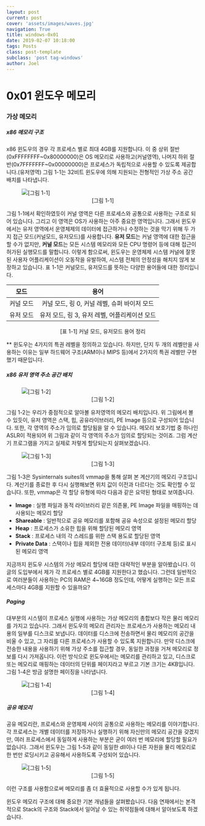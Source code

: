 ```yaml
---
layout: post
current: post
cover: 'assets/images/waves.jpg'
navigation: True
title: windows-0x01
date: 2019-02-07 10:18:00
tags: Posts
class: post-template
subclass: 'post tag-windows'
author: Joel
---
```


# 0x01 윈도우 메모리

### 가상 메모리

##### x86 메모리 구조
x86 윈도우의 경우 각 프로세스 별로 최대 4GB를 지원합니다. 이 중 상위 절반(0xFFFFFFFF~0x80000000)은 OS 메모리로 사용하고(커널영역), 나머지 하위 절반(0x7FFFFFFF~0x00000000)은 프로세스가 독립적으로 사용할 수 있도록 제공합니다.(유저영역)
그림 1-1는 32비트 윈도우에 의해 지원되는 전형적인 가상 주소 공간 배치를 나타냅니다.
<figure>
  <img data-action="zoom" src='{{ "/assets/images/windows/0x01_1.png" | relative_url }}' alt='[그림 1-1]'>
  <figcaption><center>[그림 1-1]</center></figcaption>
</figure>

그림 1-1에서 확인하였듯이 커널 영역은 다른 프로세스와 공통으로 사용하는 구조로 되어 있습니다. 그리고 이 영역은 OS가 사용하는 아주 중요한 영역입니다. 그래서 윈도우에서는 유저 영역에서 운영체제의 데이터에 접근하거나 수정하는 것을 막기 위해 두 가지 접근 모드(커널모드, 유저모드)를 사용합니다. **유저 모드**는 커널 영역에 대한 접근을 할 수가 없지만, **커널 모드**는 모든 시스템 메모리와 모든 CPU 명령어 등에 대해 접근이 허가된 실행모드를 말합니다. 이렇게 함으로써, 윈도우는 운영체제 시스템 커널에 잘못된 사용자 어플리케이션이 오동작을 유발하여, 시스템 전체의 안정성을 해치지 않게 보장하고 있습니다. 표 1-1은 커널모드, 유저모드를 뜻하는 다양한 용어들에 대한 정리입니다.
  
  
| 모드 | 용어 |
|:---:|:---:|
| 커널 모드 | 커널 모드, 링 0, 커널 레벨, 슈퍼 바이저 모드 |
| 유저 모드 | 유저 모드, 링 3, 유저 레벨, 어플리케이션 모드 |  

<center>[표 1-1] 커널 모드, 유저모드 용어 정리</center>


\*\* 윈도우는 4가지의 특권 레벨을 정의하고 있습니다. 하지만, 단지 두 개의 레벨만을 사용하는 이유는 일부 하드웨어 구조(ARM이나 MIPS 등)에서 2가지의 특권 레벨만 구현했기 때문입니다.

##### x86 유저 영역 주소 공간 배치

<figure>
  <img data-action="zoom" src='{{ "/assets/images/windows/0x01_2.png" | relative_url }}' alt='[그림 1-2]'>
  <figcaption><center>[그림 1-2]</center></figcaption>
</figure>

그림 1-2는 우리가 중점적으로 알아볼 유저영역의 메모리 배치입니다. 위 그림에서 볼 수 있듯이, 유저 영역은 스택, 힙, 공유라이브러리, PE Image 등으로 구성되어 있습니다. 또한, 각 영역의 주소가 임의로 할당됨을 알 수 있습니다. 메모리 보호기법 중 하나인 ASLR이 적용되어 위 그림과 같이 각 영역의 주소가 임의로 할당되는 것이죠. 그럼 계산기 프로그램을 가지고 실제로 저렇게 할당되는지 살펴보겠습니다.

<figure>
  <img data-action="zoom" src='{{ "/assets/images/windows/0x01_3.png" | relative_url }}' alt='[그림 1-3]'>
  <figcaption><center>[그림 1-3]</center></figcaption>
</figure>

그림 1-3은 Sysinternals suites의 vmmap을 통해 살펴 본 계산기의 메모리 구조입니다. 계산기를 종료한 후 다시 실행해보면 위치 값이 이전과 다르다는 것도 확인할 수 있습니다. 또한, vmmap은 각 할당 유형에 따라 다음과 같은 요약된 형태로 보여줍니다.

- **Image** : 실행 파일과 동적 라이브러리 같은 의존물, PE Image 파일을 매핑하는 데 사용되는 메모리 할당
- **Shareable** : 일반적으로 공유 메모리를 포함해 공유 속성으로 설정된 메모리 할당
- **Heap** : 프로세스가 소유한 힙을 위해 할당된 메모리 영역
- **Stack** : 프로세스 내의 각 스레드를 위한 스택 용도로 할당된 영역
- **Private Data** : 스택이나 힙을 제외한 전용 데이터(내부 데이터 구조체 등)로 표시된 메모리 영역

지금까지 윈도우 시스템의 가상 메모리 할당에 대한 대략적인 부분을 알아봤습니다. 이 글의 도입부에서 제가 각 프로세스 별로 4GB를 지원한다고 했습니다. 그런데 일반적으로 여러분들이 사용하는 PC의 RAM은 4~16GB 정도인데, 어떻게 실행하는 모든 프로세스마다 4GB를 지원할 수 있을까요?

##### Paging

대부분의 시스템이 프로세스 실행에 사용하는 가상 메모리의 총합보다 작은 물리 메모리를 가지고 있습니다. 그래서 윈도우의 메모리 관리자는 프로세스가 사용하는 메모리 내용의 일부를 디스크로 보냅니다. 데이터를 디스크에 전송하면서 물리 메모리의 공간을 비울 수 있고, 그 자리를 다른 프로세스가 사용할 수 있도록 지원합니다. 만약 디스크에 전송한 내용을 사용하기 위해 가상 주소를 접근할 경우, 동일한 과정을 거쳐 메모리로 정보를 다시 가져옵니다. 이런 방식으로 윈도우에서는 메모리를 관리하고 있고, 디스크로 또는 메모리로 매핑하는 데이터의 단위를 페이지라고 부르고 기본 크기는 4KB입니다. 그림 1-4은 방금 설명한 페이징을 나타냅니다.

<figure>
  <img data-action="zoom" src='{{ "/assets/images/windows/0x01_4.png" | relative_url }}' alt='[그림 1-4]'>
  <figcaption><center>[그림 1-4]</center></figcaption>
</figure>

##### 공유 메모리

공유 메모리란, 프로세스와 운영체제 사이의 공통으로 사용하는 메모리를 이야기합니다. 각 프로세스는 개별 데이터를 저장하거나 실행하기 위해 자신만의 메모리 공간을 갖겠지만, 여러 프로세스에서 동일하게 사용하는 부분은 굳이 여러 번 메모리에 할당할 필요가 없습니다. 그래서 윈도우는 그림 1-5과 같이 동일한 dll이나 다른 자원을 물리 메모리로 한 번만 로딩시키고 공유해서 사용하도록 구성되어 있습니다.

<figure>
  <img data-action="zoom" src='{{ "/assets/images/windows/0x01_5.png" | relative_url }}' alt='[그림 1-5]'>
  <figcaption><center>[그림 1-5]</center></figcaption>
</figure>

이런 구조를 사용함으로써 메모리를 좀 더 효율적으로 사용할 수가 있게 됩니다.


윈도우 메모리 구조에 대해 중요한 기본 개념들을 살펴봤습니다.
다음 연재에서는 본격적으로 Stack의 구조와 Stack에서 일어날 수 있는 취약점들에 대해서 알아보도록 하겠습니다.
